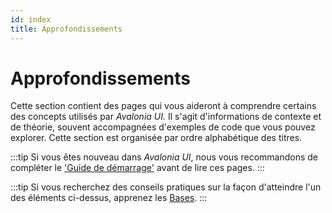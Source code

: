 ```yaml
---
id: index
title: Approfondissements
---
```


# Approfondissements

Cette section contient des pages qui vous aideront à comprendre certains des concepts utilisés par _Avalonia UI._ Il s'agit d'informations de contexte et de théorie, souvent accompagnées d'exemples de code que vous pouvez explorer. Cette section est organisée par ordre alphabétique des titres.

:::tip
Si vous êtes nouveau dans _Avalonia UI_, nous vous recommandons de compléter le ['Guide de démarrage'](../get-started) avant de lire ces pages.
:::

:::tip
Si vous recherchez des conseils pratiques sur la façon d'atteindre l'un des éléments ci-dessus, apprenez les [Bases](../basics/).
:::